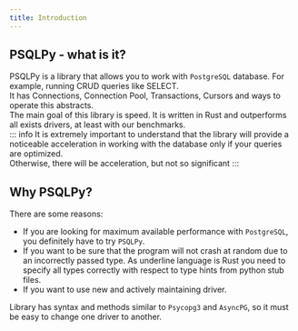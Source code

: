 ```yaml
---
title: Introduction
---
```


## PSQLPy - what is it?
PSQLPy is a library that allows you to work with `PostgreSQL` database. For example, running CRUD queries like SELECT.  
It has Connections, Connection Pool, Transactions, Cursors and ways to operate this abstracts.   
The main goal of this library is speed. It is written in Rust and outperforms all exists drivers, at least with our benchmarks.  
::: info
It is extremely important to understand that the library will provide a noticeable acceleration in working with the database only if your queries are optimized.  
Otherwise, there will be acceleration, but not so significant
:::

## Why PSQLPy?
There are some reasons:
- If you are looking for maximum available performance with `PostgreSQL`, you definitely have to try `PSQLPy`.  
- If you want to be sure that the program will not crash at random due to an incorrectly passed type. As underline language is Rust you need to specify all types correctly with respect to type hints from python stub files.  
- If you want to use new and actively maintaining driver.

Library has syntax and methods similar to `Psycopg3` and `AsyncPG`, so it must be easy to change one driver to another.